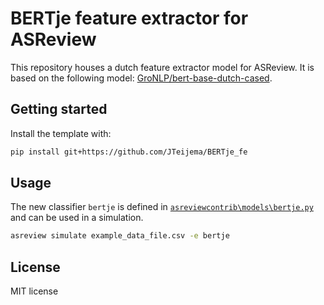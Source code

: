 # BERTje feature extractor for ASReview

This repository houses a dutch feature extractor model for ASReview. It is based on the following model: [GroNLP/bert-base-dutch-cased](https://huggingface.co/GroNLP/bert-base-dutch-cased).

## Getting started

Install the template with:

```bash
pip install git+https://github.com/JTeijema/BERTje_fe
```

## Usage

The new classifier `bertje` is defined in
[`asreviewcontrib\models\bertje.py`](asreviewcontrib\models\bertje.py) and can be used in a simulation.

```bash
asreview simulate example_data_file.csv -e bertje
```

## License

MIT license
